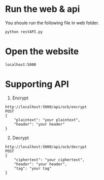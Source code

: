 # Run the web & api
You shoule run the following file in web folder.
```
python restAPI.py
```

# Open the website
```
localhost:5000
```

# Supporting API
1. Encrypt
```
http://localhost:5000/api/ocb/encrypt
POST
{	
	"plaintext": "your plaintext",
	"header": "your header"
}
```

2. Decrypt
```
http://localhost:5000/api/ocb/decrypt
POST
{	
	"ciphertext": "your ciphertext",
	"header": "your header",
	"tag": "your tag"
}
```
